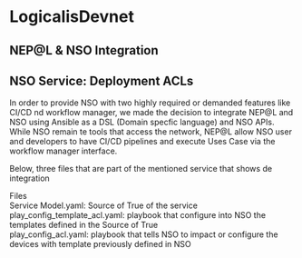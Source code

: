 # LogicalisDevnet  

## NEP@L & NSO Integration

## NSO Service: Deployment ACLs
  
In order to provide NSO with two highly required or demanded features like CI/CD nd workflow manager, we made the decision to integrate NEP@L and NSO using Ansible as a DSL (Domain specfic language) and NSO APIs. While NSO remain te tools that access the network, NEP@L allow NSO user and developers to have CI/CD pipelines and execute Uses Case via the workflow manager interface.

Below, three files that are part of the mentioned service that shows de integration

Files  
Service Model.yaml: Source of True of the service  
play_config_template_acl.yaml: playbook that configure into NSO the templates defined in the Source of True  
play_config_acl.yaml: playbook that tells NSO to impact or configure the devices with template previously defined in NSO
